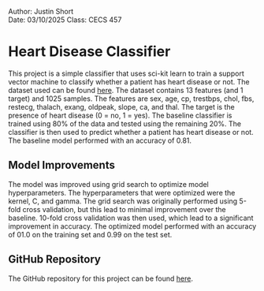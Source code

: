 Author: Justin Short  
Date: 03/10/2025
Class: CECS 457  

# Heart Disease Classifier
This project is a simple classifier that uses sci-kit learn to train a support vector machine to classify whether a patient has heart disease or not. The dataset used can be found [here](https://www.kaggle.com/datasets/johnsmith88/heart-disease-dataset). The dataset contains 13 features (and 1 target) and 1025 samples. The features are sex, age, cp, trestbps, chol, fbs, restecg, thalach, exang, oldpeak, slope, ca, and thal. The target is the presence of heart disease (0 = no, 1 = yes). The baseline classifier is trained using 80% of the data and tested using the remaining 20%. The classifier is then used to predict whether a patient has heart disease or not. The baseline model performed with an accuracy of 0.81.  

## Model Improvements
The model was improved using grid search to optimize model hyperparameters. The hyperparameters that were optimized were the kernel, C, and gamma. The grid search was originally performed using 5-fold cross validation, but this lead to minimal improvement over the baseline. 10-fold cross validation was then used, which lead to a significant improvement in accuracy. The optimized model performed with an accuracy of 01.0 on the training set and 0.99 on the test set.


## GitHub Repository
The GitHub repository for this project can be found [here](https://github.com/jnshort/heart_disease_classifier).